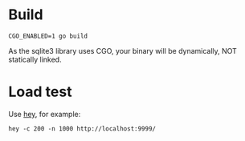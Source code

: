 # Build

`CGO_ENABLED=1 go build`

As the sqlite3 library uses CGO, your binary will be dynamically, NOT statically
linked.


# Load test

Use [hey](https://github.com/rakyll/hey), for example:

`hey -c 200 -n 1000 http://localhost:9999/`
